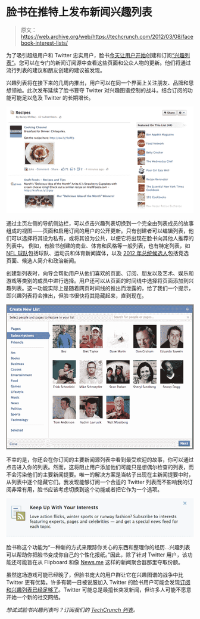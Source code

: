 # 脸书在推特上发布新闻兴趣列表

> 原文：<https://web.archive.org/web/https://techcrunch.com/2012/03/08/facebook-interest-lists/>

为了吸引超级用户和 Twitter 忠实用户，脸书[今天让用户开始](https://web.archive.org/web/20230306080302/http://newsroom.fb.com/Announcements/Introducing-Interest-Lists-109.aspx)创建和订阅[“兴趣列表”](https://web.archive.org/web/20230306080302/https://www.facebook.com/addlist)。您可以在专门的新闻订阅源中查看这些页面和公众人物的更新。他们将通过流行列表的建议和朋友创建的建议被发现。

兴趣列表将在接下来的几周内推出，用户可以在同一个界面上关注朋友、品牌和思想领袖。此次发布延续了脸书篡夺 Twitter 对兴趣图谱控制的战斗。结合订阅的功能可能足以危及 Twitter 的长期增长。

[![](img/ce3213a40cc2d08c17fa16a0891f772c.png "Interest Lists Screenshot")](https://web.archive.org/web/20230306080302/https://techcrunch.com/wp-content/uploads/2012/03/interest-lists-screenshot.png)

通过主页左侧的导航侧边栏，可以点击兴趣列表切换到一个完全由列表成员的故事组成的视图——页面和启用订阅的用户的公开更新。只有创建者可以编辑列表，他们可以选择将其设为私有，或将其设为公共，以便它将出现在脸书向其他人推荐的列表中。
例如，有脸书创建的商业、体育和风格等一般列表，也有特定列表，如 [NFL 球队](https://web.archive.org/web/20230306080302/http://www.facebook.com/lists/10151033224945012)包括球队、运动员和体育新闻媒体，以及 [2012 年总统候选人](https://web.archive.org/web/20230306080302/https://www.facebook.com/lists/10100199038387324)包括竞选页面、候选人简介和政治新闻。

创建新列表时，向导会帮助用户从他们喜欢的页面、订阅、朋友以及艺术、娱乐和游戏等类别的成员中进行选择。用户还可以从页面的时间线中选择将页面添加到兴趣列表。这一功能实际上是随着网页时间线的推出而泄露的，给了我们一个提示，即兴趣列表将会推出，但脸书很快将其隐藏起来，直到现在。

[![](img/51a9a7d12b112342218080c964fb7833.png "Create List")](https://web.archive.org/web/20230306080302/https://techcrunch.com/wp-content/uploads/2012/03/create-list.png)

不幸的是，你还会在你订阅的主要新闻源列表中看到最受欢迎的故事，你可以通过点击进入你的列表。然而，这将阻止用户添加他们可能只是想偶尔检查的列表，而不会污染他们的主要新闻提要。唯一的解决方案是当帖子出现在主新闻提要中时，从列表中逐个隐藏它们。我发现能够订阅一个合适的 Twitter 列表而不影响我的订阅非常有用，脸书应该考虑切换到这个功能或者把它作为一个选项。

[![](img/a8faac0a6b248b504495d714f0d05896.png "Add To Interests Header")](https://web.archive.org/web/20230306080302/https://techcrunch.com/wp-content/uploads/2012/03/add-to-interests-header2.png)

脸书称这个功能为“一种新的方式来跟踪你关心的东西和整理你的经历…兴趣列表可以帮助你把脸书变成你自己的个性化报纸。”因此，除了针对 Twitter 用户，该功能还可能旨在从 Flipboard 和像 [News.me](https://web.archive.org/web/20230306080302/http://www.techmeme.com/120301/p26#a120301p26) 这样的新闻聚合器那里夺取份额。

虽然这场游戏可能已经晚了，但脸书庞大的用户群让它在兴趣图谱的战争中比 Twitter 更有优势。许多有朝一日被说服加入 Twitter 的脸书用户可能会发现[订阅和兴趣列表已经足够了](https://web.archive.org/web/20230306080302/https://techcrunch.com/2011/12/23/facebook-subscribers-follower/)。Twitter 可能总是最擅长突发新闻，但许多人可能不愿意开始一个新的社交网络。

*想试试脸书兴趣列表吗？订阅我们的 [TechCrunch 列表](https://web.archive.org/web/20230306080302/https://www.facebook.com/?sk=fl_10100180116102683)。*